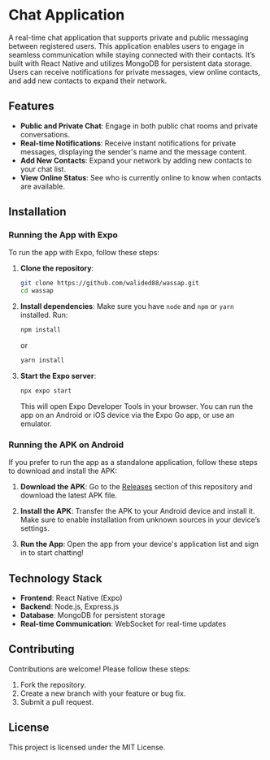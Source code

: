 
# Chat Application

A real-time chat application that supports private and public messaging between registered users. This application enables users to engage in seamless communication while staying connected with their contacts. It’s built with React Native and utilizes MongoDB for persistent data storage. Users can receive notifications for private messages, view online contacts, and add new contacts to expand their network.

## Features

- **Public and Private Chat**: Engage in both public chat rooms and private conversations.
- **Real-time Notifications**: Receive instant notifications for private messages, displaying the sender's name and the message content.
- **Add New Contacts**: Expand your network by adding new contacts to your chat list.
- **View Online Status**: See who is currently online to know when contacts are available.

## Installation

### Running the App with Expo

To run the app with Expo, follow these steps:

1. **Clone the repository**:
   ```bash
   git clone https://github.com/walided88/wassap.git
   cd wassap
   ```

2. **Install dependencies**:
   Make sure you have `node` and `npm` or `yarn` installed. Run:
   ```bash
   npm install
   ```
   or
   ```bash
   yarn install
   ```

3. **Start the Expo server**:
   ```bash
   npx expo start
   ```
   This will open Expo Developer Tools in your browser. You can run the app on an Android or iOS device via the Expo Go app, or use an emulator.

### Running the APK on Android

If you prefer to run the app as a standalone application, follow these steps to download and install the APK:

1. **Download the APK**:
   Go to the [Releases](https://github.com/walided88/wassap/releases/tag/v1.0.0-alpha) section of this repository and download the latest APK file.

2. **Install the APK**:
   Transfer the APK to your Android device and install it. Make sure to enable installation from unknown sources in your device’s settings.

3. **Run the App**:
   Open the app from your device's application list and sign in to start chatting!

## Technology Stack

- **Frontend**: React Native (Expo)
- **Backend**: Node.js, Express.js
- **Database**: MongoDB for persistent storage
- **Real-time Communication**: WebSocket for real-time updates

## Contributing

Contributions are welcome! Please follow these steps:

1. Fork the repository.
2. Create a new branch with your feature or bug fix.
3. Submit a pull request.

## License

This project is licensed under the MIT License.


